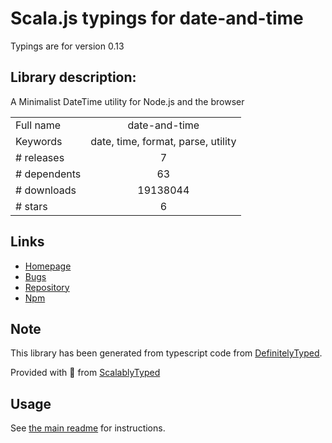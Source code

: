 
# Scala.js typings for date-and-time

Typings are for version 0.13

## Library description:
A Minimalist DateTime utility for Node.js and the browser

|                    |                 |
| ------------------ | :-------------: |
| Full name          | date-and-time |
| Keywords           | date, time, format, parse, utility |
| # releases         | 7 |
| # dependents       | 63 |
| # downloads        | 19138044 |
| # stars            | 6 |

## Links
- [Homepage](https://github.com/knowledgecode/date-and-time)
- [Bugs](https://github.com/knowledgecode/date-and-time/issues)
- [Repository](https://github.com/knowledgecode/date-and-time)
- [Npm](https://www.npmjs.com/package/date-and-time)
    


## Note
This library has been generated from typescript code from [DefinitelyTyped](https://definitelytyped.org).

Provided with :purple_heart: from [ScalablyTyped](https://github.com/oyvindberg/ScalablyTyped)

## Usage
See [the main readme](../../readme.md) for instructions.



